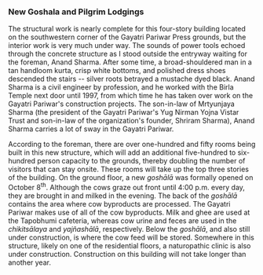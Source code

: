 ### New Goshala and Pilgrim Lodgings

The structural work is nearly complete for this four-story building located on the southwestern corner of the Gayatri Pariwar Press grounds, but the interior work is very much under way. The sounds of power tools echoed through the concrete structure as I stood outside the entryway waiting for the foreman, Anand Sharma. After some time, a broad-shouldered man in a tan handloom kurta, crisp white bottoms, and polished dress shoes descended the stairs -- silver roots betrayed a mustache dyed black. Anand Sharma is a civil engineer by profession, and he worked with the Birla Temple next door until 1997, from which time he has taken over work on the Gayatri Pariwar's construction projects. The son-in-law of Mrtyunjaya Sharma (the president of the Gayatri Pariwar's Yug Nirman Yojna Vistar Trust and son-in-law of the organization's founder, Shriram Sharma), Anand Sharma carries a lot of sway in the Gayatri Pariwar.

According to the foreman, there are over one-hundred and fifty rooms being built in this new structure, which will add an additional five-hundred to six-hundred person capacity to the grounds, thereby doubling the number of visitors that can stay onsite. These rooms will take up the top three stories of the building. On the ground floor, a new _goshālā_ was formally opened on October 8<sup>th</sup>. Although the cows graze out front until 4:00 p.m. every day, they are brought in and milked in the evening. The back of the _goshālā_ contains the area where cow byproducts are processed. The Gayatri Pariwar makes use of all of the cow byproducts. Milk and ghee are used at the Tapobhumi cafeteria, whereas cow urine and feces are used in the _chikitsālaya_ and _yajñashālā_, respectively. Below the _goshālā_, and also still under construction, is where the cow feed will be stored. Somewhere in this structure, likely on one of the residential floors, a naturopathic clinic is also under construction. Construction on this building will not take longer than another year.
